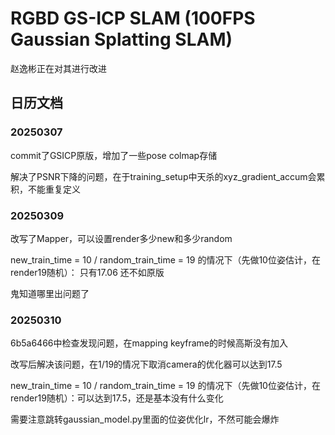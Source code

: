 

# RGBD GS-ICP SLAM (100FPS Gaussian Splatting SLAM)

赵逸彬正在对其进行改进

## 日历文档
### 20250307

commit了GSICP原版，增加了一些pose colmap存储

解决了PSNR下降的问题，在于training_setup中天杀的xyz_gradient_accum会累积，不能重复定义

### 20250309

改写了Mapper，可以设置render多少new和多少random

new_train_time = 10 / random_train_time = 19 的情况下（先做10位姿估计，在render19随机）：
只有17.06 还不如原版

鬼知道哪里出问题了

### 20250310

6b5a6466中检查发现问题，在mapping keyframe的时候高斯没有加入

改写后解决该问题，在1/19的情况下取消camera的优化器可以达到17.5

new_train_time = 10 / random_train_time = 19 的情况下（先做10位姿估计，在render19随机）：可以达到17.5，还是基本没有什么变化

需要注意跳转gaussian_model.py里面的位姿优化lr，不然可能会爆炸

